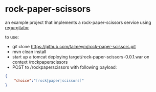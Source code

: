 # rock-paper-scissors
an example project that implements a rock-paper-scissors service using [regurgitator](https://github.com/talmeym/regurgitator-all#regurgitator)

to use:

- git clone https://github.com/talmeym/rock-paper-scissors.git
- mvn clean install
- start up a tomcat deploying target/rock-paper-scissors-0.0.1.war on context /rockpaperscissors
- POST to /rockpaperscissors with following payload:

```json
{
    "choice":"[rock|paper|scissors]"
}
```
